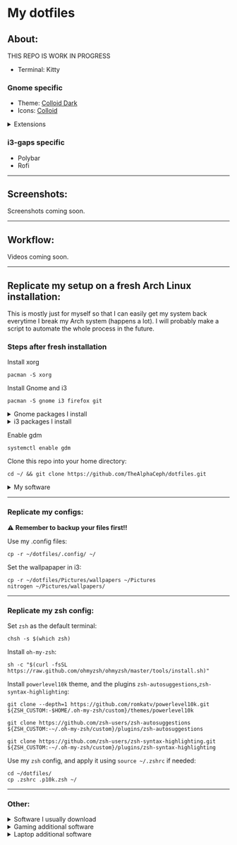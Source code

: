 # My dotfiles

## About:
THIS REPO IS WORK IN PROGRESS
- Terminal: Kitty
### Gnome specific
- Theme: [Colloid Dark](https://github.com/vinceliuice/Colloid-gtk-theme)
- Icons: [Colloid](https://github.com/vinceliuice/Colloid-icon-theme)
<details>
  <summary>Extensions</summary>
  
- [Application Volume Mixer](https://extensions.gnome.org/extension/3499/application-volume-mixer/)
- [Archlinux updates indicator](https://extensions.gnome.org/extension/1010/archlinux-updates-indicator/)
- [Blur my Shell](https://extensions.gnome.org/extension/3193/blur-my-shell/)
- [Compiz window effect](https://extensions.gnome.org/extension/3210/compiz-windows-effect/)
- [Dash to panel](https://extensions.gnome.org/extension/1160/dash-to-panel/)
- [GSConnect](https://extensions.gnome.org/extension/1319/gsconnect/)
- [Gnome 4x UI Improvements](https://extensions.gnome.org/extension/4158/gnome-40-ui-improvements/)
- [Media Control](https://extensions.gnome.org/extension/4470/media-controls/) (Not yet on Gnome 42. Use [spotify-tray](https://extensions.gnome.org/extension/4472/spotify-tray/) instead)
- [Workspaces Bar](https://extensions.gnome.org/extension/3851/workspaces-bar/)
- [Tiling assistant](https://extensions.gnome.org/extension/3733/tiling-assistant/) (Not yet on Gnome 42)
- [Transparent window moving](https://extensions.gnome.org/extension/1446/transparent-window-moving/)
- [Tray Icons: Reloaded](https://extensions.gnome.org/extension/2890/tray-icons-reloaded/)
- [User Themes](https://extensions.gnome.org/extension/19/user-themes/)
- [Vertical Overview](https://extensions.gnome.org/extension/4144/vertical-overview/) (Not yet on Gnome 42)

</details>

### i3-gaps specific
- Polybar
- Rofi
***
## Screenshots:
Screenshots coming soon.
***
## Workflow:
Videos coming soon.
***
## Replicate my setup on a fresh Arch Linux installation: 
This is mostly just for myself so that I can easily get my system back everytime I break my Arch system (happens a lot).
I will probably make a script to automate the whole process in the future.
### Steps after fresh installation
Install xorg
```
pacman -S xorg
```
Install Gnome and i3
```
pacman -S gnome i3 firefox git
```
<details>
  <summary>Gnome packages I install</summary>
  
  3 5-8 11 12 26-28 32 36 46 47 50 51 56
</details>

<details>
  <summary>i3 packages I install</summary>
  
  1 3 4 5
</details>

Enable gdm
```
systemctl enable gdm
```

Clone this repo into your home directory:
```
cd ~/ && git clone https://github.com/TheAlphaCeph/dotfiles.git
```

<details>
  <summary>My software</summary>
  
  ### From Arch official repositories:
  ```
  sudo pacman -S btop cmake dunst gnome-tweaks gparted htop kitty mpv neofetch nitrogen picom rofi rsync vim zsh
  ```
  
  ### From Arch User Repository (AUR):
  Note: it is recommended to edit `/etc/makepkg.conf` following [this guide](https://gist.github.com/beci/c737c89685a667053fe02f986d59ca44) for faster compiling time, or you can just use my file (I also edited `PKGEXT='.pkg.tar'`):
  ```
  sudo cp ~/dotfiles/etc/makepkg.conf /etc
  ```
  Install `yay`:
  ```
  sudo pacman -S --needed git base-devel && git clone https://aur.archlinux.org/yay.git && cd yay && makepkg -si
  ```
  then run:
  ```
  yay -S chrome-gnome-shell deadd-notification-center-git nerd-fonts-complete polybar
  ```
</details>

***
### Replicate my configs:
⚠️ **Remember to backup your files first!!**

Use my .config files:
```
cp -r ~/dotfiles/.config/ ~/
```
Set the wallpapaper in i3:
```
cp -r ~/dotfiles/Pictures/wallpapers ~/Pictures
nitrogen ~/Pictures/wallpapers/
```
***
### Replicate my zsh config:
Set `zsh` as the default terminal:
```
chsh -s $(which zsh)
```
Install `oh-my-zsh`:
```
sh -c "$(curl -fsSL https://raw.github.com/ohmyzsh/ohmyzsh/master/tools/install.sh)"
```
Install `powerlevel10k` theme, and the plugins `zsh-autosuggestions`,`zsh-syntax-highlighting`:
```
git clone --depth=1 https://github.com/romkatv/powerlevel10k.git ${ZSH_CUSTOM:-$HOME/.oh-my-zsh/custom}/themes/powerlevel10k

git clone https://github.com/zsh-users/zsh-autosuggestions ${ZSH_CUSTOM:-~/.oh-my-zsh/custom}/plugins/zsh-autosuggestions

git clone https://github.com/zsh-users/zsh-syntax-highlighting.git ${ZSH_CUSTOM:-~/.oh-my-zsh/custom}/plugins/zsh-syntax-highlighting
```
Use my `zsh` config, and apply it using `source ~/.zshrc` if needed:
```
cd ~/dotfiles/
cp .zshrc .p10k.zsh ~/
```
***
### Other:
<details>
  <summary>Software I usually download</summary>
  
  ```
  sudo pacman -S bitwarden discord flameshot libreoffice-fresh qbittorrent signal-desktop-beta-bin timeshift vlc
  ```
  ```
  yay -S freetube-bin librewolf-bin onlyoffice-bin spotify sublime-text-4 teams
  ```
</details>

<details>
  <summary>Gaming additional software</summary>
  
  ```
  sudo pacman -S corectrl gamemode lutris steam
  ```
  ```
  yay -S goverlay-bin lib32-mangohud mangohud rpcs3-git yuzu-early-access
  ```
</details>

<details>
  <summary>Laptop additional software</summary>
  
  Battery:
  ```
  sudo pacman -S tlp
  ```
  ```
  systemctl enable tlp.service
  systemctl mask systemd-rfkill.service
  systemctl mask systemd-rfkill.socket
  sudo tlp start
  ```
  Brightess:
  ```
  sudo pacman -S brightnessctl
  ```
</details>

